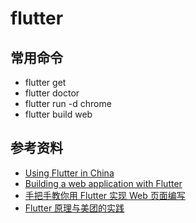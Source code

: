# flutter

## 常用命令

- flutter get
- flutter doctor
- flutter run -d chrome
- flutter build web

## 参考资料

- [Using Flutter in China](https://flutter.dev/community/china)
- [Building a web application with Flutter](https://flutter.dev/docs/get-started/web)
- [手把手教你用 Flutter 实现 Web 页面编写](https://www.jianshu.com/p/af764c9d0de1)
- [Flutter 原理与美团的实践](https://www.jianshu.com/p/e6cd8584fdbb)
